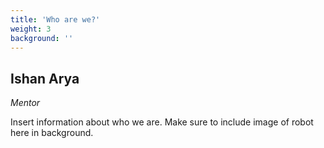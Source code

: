 ```yaml
---
title: 'Who are we?'
weight: 3
background: ''
---
```


Ishan Arya
--- 
_Mentor_

Insert information about who we are. Make sure to include image of robot here in background.